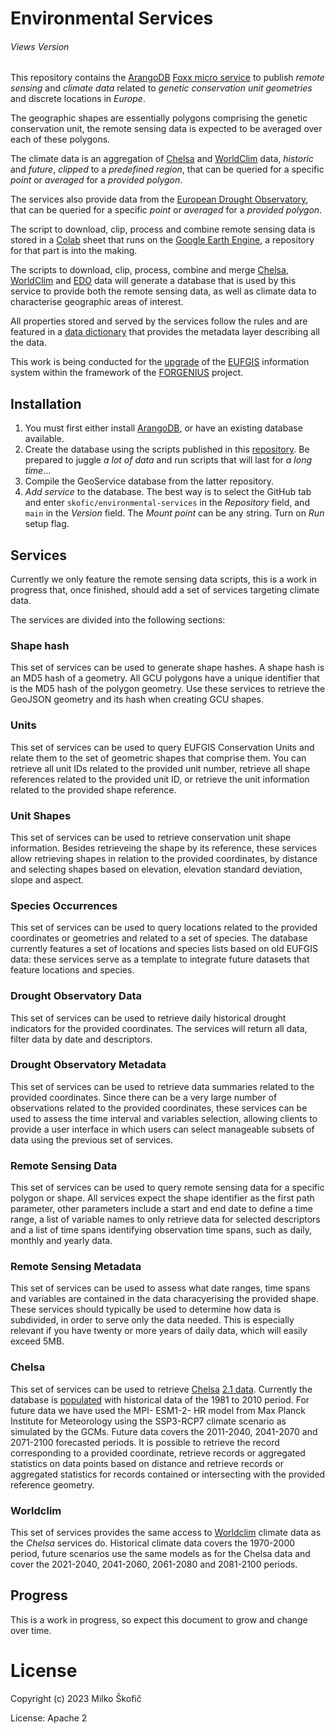 # Environmental Services

###### Views Version

This repository contains the [ArangoDB](https://www.arangodb.com) [Foxx micro service](https://www.arangodb.com/docs/stable/foxx.html) to publish *remote sensing* and *climate data* related to *genetic conservation unit geometries* and discrete locations in *Europe*.

The geographic shapes are essentially polygons comprising the genetic conservation unit, the remote sensing data is expected to be averaged over each of these polygons.

The climate data is an aggregation of [Chelsa](https://chelsa-climate.org) and [WorldClim](https://worldclim.org) data, *historic* and *future*, *clipped* to a *predefined region*, that can be queried for a specific *point* or *averaged* for a *provided polygon*.

The services also provide data from the [European Drought Observatory](https://edo.jrc.ec.europa.eu/edov2/php/index.php?id=1000), that can be queried for a specific *point* or *averaged* for a *provided polygon*.

The script to download, clip, process and combine remote sensing data is stored in a [Colab](https://colab.research.google.com) sheet that runs on the [Google Earth Engine](https://earthengine.google.com), a repository for that part is into the making.

The scripts to download, clip, process, combine and merge [Chelsa](https://chelsa-climate.org), [WorldClim](https://worldclim.org) and [EDO](https://edo.jrc.ec.europa.eu/edov2/php/index.php?id=1000) data will generate a database that is used by this service to provide both the remote sensing data, as well as climate data to characterise geographic areas of interest.

All properties stored and served by the services follow the rules and are featured in a [data dictionary](https://github.com/skofic/data-dictionary-service.git) that provides the metadata layer describing all the data.

This work is being conducted for the [upgrade](https://www.forgenius.eu/eufgis) of the [EUFGIS](http://www.eufgis.org) information system within the framework of the [FORGENIUS](https://www.forgenius.eu) project.

## Installation

1. You must first either install [ArangoDB](https://www.arangodb.com), or have an existing database available.
2. Create the database using the scripts published in this [repository](https://github.com/skofic/ClimateService.git). Be prepared to juggle *a lot of data* and run scripts that will last for *a long time*...
3. Compile the GeoService database from the latter repository.
4. *Add service* to the database. The best way is to select the GitHub tab and enter `skofic/environmental-services` in the *Repository* field, and `main` in the *Version* field. The *Mount point* can be any string. Turn on *Run* setup flag.

## Services

Currently we only feature the remote sensing data scripts, this is a work in progress that, once finished, should add a set of services targeting climate data.

The services are divided into the following sections:

### Shape hash

This set of services can be used to generate shape hashes. A shape hash is an MD5 hash of a geometry. All GCU polygons have a unique identifier that is the MD5 hash of the polygon geometry. Use these services to retrieve the GeoJSON geometry and its hash when creating GCU shapes.

### Units

This set of services can be used to query EUFGIS Conservation Units and relate them to the set of geometric shapes that comprise them. You can retrieve all unit IDs related to the provided unit number, retrieve all shape references related to the provided unit ID, or retrieve the unit information related to the provided shape reference.

### Unit Shapes

This set of services can be used to retrieve conservation unit shape information. Besides retrieveing the shape by its reference, these services allow retrieving shapes in relation to the provided coordinates, by distance and selecting shapes based on elevation, elevation standard deviation, slope and aspect.

### Species Occurrences

This set of services can be used to query locations related to the provided coordinates or geometries and related to a set of species. The database currently features a set of locations and species lists based on old EUFGIS data: these services serve as a template to integrate future datasets that feature locations and species.

### Drought Observatory Data

This set of services can be used to retrieve daily historical drought indicators for the provided coordinates. The services will return all data, filter data by date and descriptors.

### Drought Observatory Metadata

This set of services can be used to retrieve data summaries related to the provided coordinates. Since there can be a very large number of observations related to the provided coordinates, these services can be used to assess the time interval and variables selection, allowing clients to provide a user interface in which users can select manageable subsets of data using the previous set of services.

### Remote Sensing Data

This set of services can be used to query remote sensing data for a specific polygon or shape. All services expect the shape identifier as the first path parameter, other parameters include a start and end date to define a time range, a list of variable names to only retrieve data for selected descriptors and a list of time spans identifying observation time spans, such as daily, monthly and yearly data.

### Remote Sensing Metadata

This set of services can be used to assess what date ranges, time spans and variables are contained in the data characyerising the provided shape. These services should typically be used to determine how data is subdivided, in order to serve only the data needed. This is especially relevant if you have twenty or more years of daily data, which will easily exceed 5MB.

### Chelsa

This set of services can be used to retrieve [Chelsa](https://chelsa-climate.org) [2.1 data](https://chelsa-climate.org/wp-admin/download-page/CHELSA_tech_specification_V2.pdf). Currently the database is [populated](https://github.com/skofic/ClimateService) with historical data of the 1981 to 2010 period. For future data we have used the MPI- ESM1-2- HR model from Max Planck Institute for Meteorology using the SSP3-RCP7 climate scenario as simulated by the GCMs. Future data covers the 2011-2040, 2041-2070 and 2071-2100 forecasted periods. It is possible to retrieve the record corresponding to a provided coordinate, retrieve records or aggregated statistics on data points based on distance and retrieve records or aggregated statistics for records contained or intersecting with the provided reference geometry.

### Worldclim

This set of services provides the same access to [Worldclim](https://worldclim.org) climate data as the *Chelsa* services do. Historical climate data covers the 1970-2000 period, future scenarios use the same models as for the Chelsa data and cover the 2021-2040, 2041-2060, 2061-2080 and 2081-2100 periods.

## Progress

This is a work in progress, so expect this document to grow and change over time.

# License

Copyright (c) 2023 Milko Škofič

License: Apache 2
